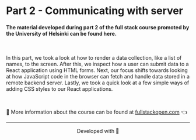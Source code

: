# Part 2 - Communicating with server

#### The material developed during part 2 of the full stack course promoted by the University of Helsinki can be found here.

<br>

In this part, we took a look at how to render a data collection, like a list of names, to the screen. After this, we inspect how a user can submit data to a React application using HTML forms. Next, our focus shifts towards looking at how JavaScript code in the browser can fetch and handle data stored in a remote backend server. Lastly, we took a quick look at a few simple ways of adding CSS styles to our React applications.

<br>

:mag_right: More information about the course can be found at [fullstackopen.com](https://fullstackopen.com/) 👈

---

<p align="center">Developed with 💙</p>

